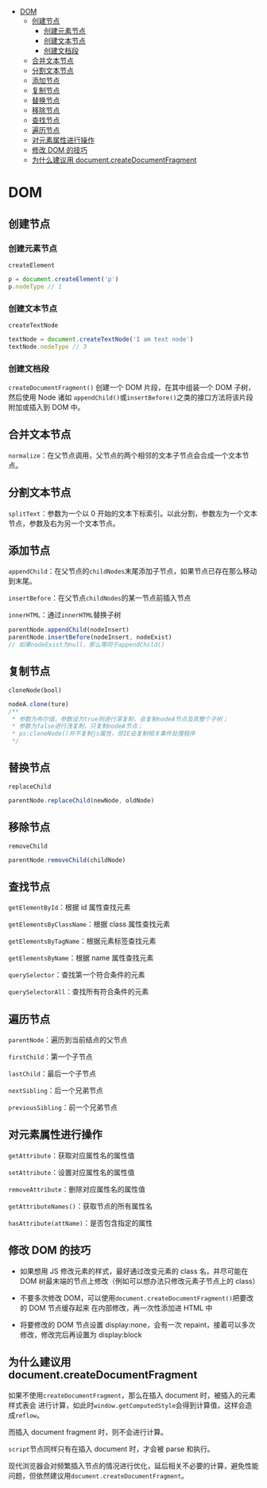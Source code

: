 <!-- TOC -->

- [DOM](#dom)
  - [创建节点](#创建节点)
    - [创建元素节点](#创建元素节点)
    - [创建文本节点](#创建文本节点)
    - [创建文档段](#创建文档段)
  - [合并文本节点](#合并文本节点)
  - [分割文本节点](#分割文本节点)
  - [添加节点](#添加节点)
  - [复制节点](#复制节点)
  - [替换节点](#替换节点)
  - [移除节点](#移除节点)
  - [查找节点](#查找节点)
  - [遍历节点](#遍历节点)
  - [对元素属性进行操作](#对元素属性进行操作)
  - [修改 DOM 的技巧](#修改-dom-的技巧)
  - [为什么建议用 document.createDocumentFragment](#为什么建议用-documentcreatedocumentfragment)

<!-- /TOC -->

# DOM

## 创建节点

### 创建元素节点

`createElement`

```javascript
p = document.createElement('p')
p.nodeType // 1
```

### 创建文本节点

`createTextNode`

```javascript
textNode = document.createTextNode('I am text node')
textNode.nodeType // 3
```

### 创建文档段

`createDocumentFragment()`
创建一个 DOM 片段，在其中组装一个 DOM 子树，然后使用 Node 诸如 `appendChild()`或`insertBefore()`之类的接口方法将该片段附加或插入到 DOM 中。

## 合并文本节点

`normalize`：在父节点调用，父节点的两个相邻的文本子节点会合成一个文本节点。

## 分割文本节点

`splitText`：参数为一个以 0 开始的文本下标索引。以此分割，参数左为一个文本节点，参数及右为另一个文本节点。

## 添加节点

`appendChild`：在父节点的`childNodes`末尾添加子节点，如果节点已存在那么移动到末尾。

`insertBefore`：在父节点`childNodes`的某一节点前插入节点

`innerHTML`：通过`innerHTML`替换子树

```javascript
parentNode.appendChild(nodeInsert)
parentNode.insertBefore(nodeInsert, nodeExist) 
// 如果nodeExist为null，那么等同于appendChild()
```

## 复制节点

`cloneNode(bool)`

```javascript
nodeA.clone(ture)
/**
 * 参数为布尔值，参数设为true则进行深复制，会复制nodeA节点及其整个子树；
 * 参数为false进行浅复制，只复制nodeA节点；
 * ps:cloneNode()并不复制js属性，但IE会复制相关事件处理程序
 */
```

## 替换节点

`replaceChild`

```javascript
parentNode.replaceChild(newNode, oldNode)
```

## 移除节点

`removeChild`

```javascript
parentNode.removeChild(childNode)
```

## 查找节点

`getElementById`：根据 id 属性查找元素

`getElementsByClassName`：根据 class 属性查找元素

`getElementsByTagName`：根据元素标签查找元素

`getElementsByName`：根据 name 属性查找元素

`querySelector`：查找第一个符合条件的元素

`querySelectorAll`：查找所有符合条件的元素

## 遍历节点

`parentNode`：遍历到当前结点的父节点

`firstChild`：第一个子节点

`lastChild`：最后一个子节点

`nextSibling`：后一个兄弟节点

`previousSibling`：前一个兄弟节点

## 对元素属性进行操作

`getAttribute`：获取对应属性名的属性值

`setAttribute`：设置对应属性名的属性值

`removeAttribute`：删除对应属性名的属性值

`getAttributeNames()`：获取节点的所有属性名

`hasAttribute(attName)`：是否包含指定的属性

## 修改 DOM 的技巧

- 如果想用 JS 修改元素的样式，最好通过改变元素的 class 名，并尽可能在 DOM 树最末端的节点上修改（例如可以想办法只修改元素子节点上的 class）

- 不要多次修改 DOM，可以使用`document.createDocumentFragment()`把要改的 DOM 节点缓存起来 在内部修改，再一次性添加进 HTML 中

- 将要修改的 DOM 节点设置 display:none，会有一次 repaint，接着可以多次修改，修改完后再设置为 display:block

## 为什么建议用 document.createDocumentFragment

如果不使用`createDocumentFragment`，那么在插入 document 时，被插入的元素样式表会
进行计算，如此时`window.getComputedStyle`会得到计算值，这样会造成`reflow`。

而插入 document fragment 时，则不会进行计算。

`script`节点同样只有在插入 document 时，才会被 parse 和执行。

现代浏览器会对频繁插入节点的情况进行优化，延后相关不必要的计算，避免性能问题，但依然建议用`document.createDocumentFragment`。
